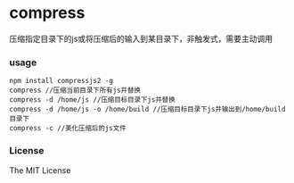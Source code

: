 # compress
压缩指定目录下的js或将压缩后的输入到某目录下，非触发式，需要主动调用

### usage 

```
npm install compressjs2 -g
compress //压缩当前目录下所有js并替换
compress -d /home/js //压缩目标目录下js并替换
compress -d /home/js -o /home/build //压缩目标目录下js并输出到/home/build目录下
compress -c //美化压缩后的js文件
```

### License
The MIT License